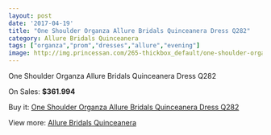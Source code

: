 ```yaml
---
layout: post
date: '2017-04-19'
title: "One Shoulder Organza Allure Bridals Quinceanera Dress Q282"
category: Allure Bridals Quinceanera
tags: ["organza","prom","dresses","allure","evening"]
image: http://img.princessan.com/265-thickbox_default/one-shoulder-organza-allure-bridals-quinceanera-dress-q282.jpg
---
```

One Shoulder Organza Allure Bridals Quinceanera Dress Q282

On Sales: **$361.994**
<a href="https://www.princessan.com/en/allure-bridals-quinceanera/132-one-shoulder-organza-allure-bridals-quinceanera-dress-q282.html"><amp-img layout="responsive" width="600" height="600" src="//img.princessan.com/265-thickbox_default/one-shoulder-organza-allure-bridals-quinceanera-dress-q282.jpg" alt="One Shoulder Organza Allure Bridals Quinceanera Dress Q282 0" /></a>
<a href="https://www.princessan.com/en/allure-bridals-quinceanera/132-one-shoulder-organza-allure-bridals-quinceanera-dress-q282.html"><amp-img layout="responsive" width="600" height="600" src="//img.princessan.com/266-thickbox_default/one-shoulder-organza-allure-bridals-quinceanera-dress-q282.jpg" alt="One Shoulder Organza Allure Bridals Quinceanera Dress Q282 1" /></a>

Buy it: [One Shoulder Organza Allure Bridals Quinceanera Dress Q282](https://www.princessan.com/en/allure-bridals-quinceanera/132-one-shoulder-organza-allure-bridals-quinceanera-dress-q282.html "One Shoulder Organza Allure Bridals Quinceanera Dress Q282")

View more: [Allure Bridals Quinceanera](https://www.princessan.com/en/3-allure-bridals-quinceanera "Allure Bridals Quinceanera")
